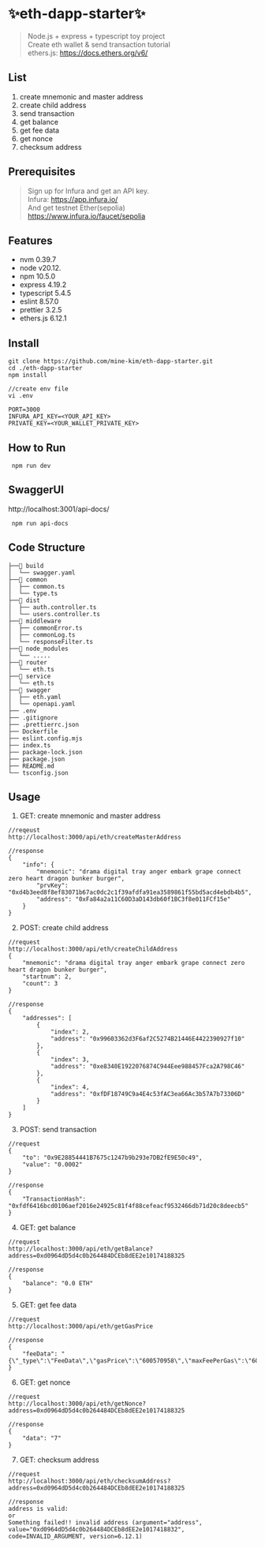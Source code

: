 # ✨eth-dapp-starter✨
> Node.js + express + typescript toy project <br />
Create eth wallet & send transaction tutorial <br />
ethers.js: https://docs.ethers.org/v6/

## List
1. create mnemonic and master address
2. create child address
3. send transaction
4. get balance
5. get fee data
6. get nonce
7. checksum address

## Prerequisites
>Sign up for Infura and get an API key. <br />
Infura: https://app.infura.io/ <br />
And  get testnet Ether(sepolia) <br />
https://www.infura.io/faucet/sepolia

## Features
- nvm 0.39.7
- node v20.12.
- npm 10.5.0
- express 4.19.2
- typescript 5.4.5
- eslint 8.57.0
- prettier 3.2.5
- ethers.js 6.12.1

## Install
```
git clone https://github.com/mine-kim/eth-dapp-starter.git
cd ./eth-dapp-starter
npm install

//create env file
vi .env

PORT=3000
INFURA_API_KEY=<YOUR_API_KEY>
PRIVATE_KEY=<YOUR_WALLET_PRIVATE_KEY>
```

## How to Run
```
 npm run dev
```

## SwaggerUI
http://localhost:3001/api-docs/
```
 npm run api-docs
```

## Code Structure
```
├──📂 build
│  └── swagger.yaml
├──📂 common
│  ├── common.ts
│  └── type.ts
├──📂 dist
│  ├── auth.controller.ts
│  └── users.controller.ts
├──📂 middleware
│  ├── commonError.ts
│  ├── commonLog.ts
│  └── responseFilter.ts
├──📂 node_modules
│  └── .....
├──📂 router
│  └── eth.ts
├──📂 service
│  └── eth.ts
├──📂 swagger
│  ├── eth.yaml
│  └── openapi.yaml
├── .env
├── .gitignore
├── .prettierrc.json
├── Dockerfile
├── eslint.config.mjs
├── index.ts
├── package-lock.json
├── package.json
├── README.md
└── tsconfig.json
```

## Usage
1. GET: create mnemonic and master address
``` 
//reqeust
http://localhost:3000/api/eth/createMasterAddress

//response
{
    "info": {
        "mnemonic": "drama digital tray anger embark grape connect zero heart dragon bunker burger",
        "prvKey": "0xd4b3eed8f8ef83071b67ac0dc2c1f39afdfa91ea3589861f55bd5acd4ebdb4b5",
        "address": "0xFa84a2a11C60D3aD143db60f1BC3f8e011FCf15e"
    }
}
```
2. POST: create child address
``` 
//request
http://localhost:3000/api/eth/createChildAddress
{
    "mnemonic": "drama digital tray anger embark grape connect zero heart dragon bunker burger",
    "startnum": 2,
    "count": 3
}

//response
{
    "addresses": [
        {
            "index": 2,
            "address": "0x99603362d3F6af2C5274B21446E4422390927f10"
        },
        {
            "index": 3,
            "address": "0xe8340E1922076874C944Eee988457Fca2A798C46"
        },
        {
            "index": 4,
            "address": "0xfDF18749C9a4E4c53fAC3ea66Ac3b57A7b73306D"
        }
    ]
}
```
3. POST: send transaction
``` 
//request
{
    "to": "0x9E28854441B7675c1247b9b293e7DB2fE9E50c49",
    "value": "0.0002"
}

//response
{
    "TransactionHash": "0xfdf6416bcd0106aef2016e24925c81f4f88cefeacf9532466db71d20c8deecb5"
}
```
4. GET: get balance
``` 
//request
http://localhost:3000/api/eth/getBalance?address=0xd0964dD5d4c0b264484DCEb8dEE2e10174188325

//response
{
    "balance": "0.0 ETH"
}
```
5. GET: get fee data
``` 
//request
http://localhost:3000/api/eth/getGasPrice

//response
{
    "feeData": "{\"_type\":\"FeeData\",\"gasPrice\":\"600570958\",\"maxFeePerGas\":\"601141916\",\"maxPriorityFeePerGas\":\"600000000\"}"
}
```
6. GET: get nonce
``` 
//request
http://localhost:3000/api/eth/getNonce?address=0xd0964dD5d4c0b264484DCEb8dEE2e10174188325

//response
{
    "data": "7"
}
```
7. GET: checksum address
``` 
//request
http://localhost:3000/api/eth/checksumAddress?address=0xd0964dD5d4c0b264484DCEb8dEE2e10174188325

//response
address is valid:
or
Something failed!! invalid address (argument="address", value="0xd0964dD5d4c0b264484DCEb8dEE2e1017418832",
code=INVALID_ARGUMENT, version=6.12.1)
```

